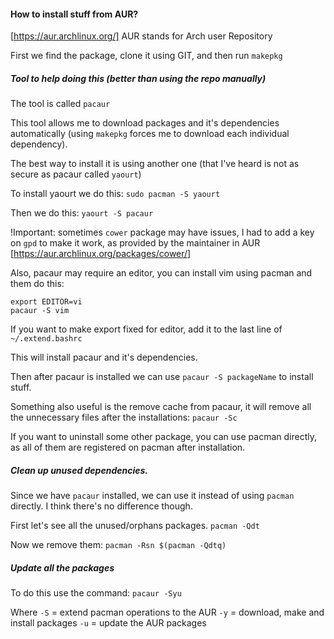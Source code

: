 #### How to install stuff from AUR?

[https://aur.archlinux.org/] AUR stands for Arch user Repository

First we find the package, clone it using GIT, and then run
`makepkg`

##### Tool to help doing this (better than using the repo manually)
The tool is called `pacaur`

This tool allows me to download packages and it's dependencies automatically (using `makepkg` forces me to download each individual dependency).

The best way to install it is using another one (that I've heard is not as secure as pacaur called `yaourt`)

To install yaourt we do this:
`sudo pacman -S yaourt`

Then we do this:
`yaourt -S pacaur`

!Important: sometimes `cower` package may have issues, I had to add a key on `gpd` to make it work, as provided by the maintainer in AUR [https://aur.archlinux.org/packages/cower/]

Also, pacaur may require an editor, you can install vim using pacman and them do this:
```
export EDITOR=vi
pacaur -S vim
```

If you want to make export fixed for editor, add it to the last line of `~/.extend.bashrc`

This will install pacaur and it's dependencies.

Then after pacaur is installed we can use `pacaur -S packageName` to install stuff.

Something also useful is the remove cache from pacaur, it will remove all the unnecessary files after the installations:
`pacaur -Sc`

If you want to uninstall some other package, you can use pacman directly, as all of them are registered on pacman after installation.

##### Clean up unused dependencies.
Since we have `pacaur` installed, we can use it instead of using `pacman` directly.
I think there's no difference though.

First let's see all the unused/orphans packages.
`pacman -Qdt`

Now we remove them:
`pacman -Rsn $(pacman -Qdtq)`

##### Update all the packages
To do this use the command:
`pacaur -Syu`

Where `-S` = extend pacman operations to the AUR
      `-y` = download, make and install packages
      `-u` = update the AUR packages 